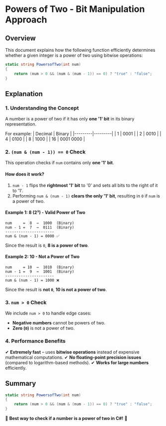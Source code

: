 # Powers of Two - Bit Manipulation Approach

## Overview
This document explains how the following function efficiently determines whether a given integer is a power of two using bitwise operations:

```csharp
static string PowersofTwo(int num)
{
    return (num > 0 && (num & (num - 1)) == 0) ? "true" : "false";
}
```

## Explanation

### **1. Understanding the Concept**
A number is a power of two if it has only **one '1' bit** in its binary representation.

For example:
| Decimal | Binary  |
|---------|---------|
| 1       | 0001    |
| 2       | 0010    |
| 4       | 0100    |
| 8       | 1000    |
| 16      | 0001 0000 |

### **2. `(num & (num - 1)) == 0` Check**
This operation checks if `num` contains only **one '1' bit**.

#### **How does it work?**
1. `num - 1` flips the **rightmost '1' bit** to '0' and sets all bits to the right of it to '1'.
2. Performing `num & (num - 1)` **clears the only '1' bit**, resulting in `0` if `num` is a power of two.

#### **Example 1: 8 (2³) - Valid Power of Two**
```
num     =  8  →  1000  (Binary)
num - 1 =  7  →  0111  (Binary)
----------------------
num & (num - 1) = 0000 ✅
```
Since the result is `0`, **8 is a power of two**.

#### **Example 2: 10 - Not a Power of Two**
```
num     = 10  →  1010  (Binary)
num - 1 =  9  →  1001  (Binary)
----------------------
num & (num - 1) = 1000 ❌
```
Since the result is **not `0`**, **10 is not a power of two**.

### **3. `num > 0` Check**
We include `num > 0` to handle edge cases:
- **Negative numbers** cannot be powers of two.
- **Zero (`0`)** is not a power of two.

### **4. Performance Benefits**
✔ **Extremely fast** – uses **bitwise operations** instead of expensive mathematical computations.
✔ **No floating-point precision issues** (compared to logarithm-based methods).
✔ **Works for large numbers** efficiently.

## **Summary**
```csharp
static string PowersofTwo(int num)
{
    return (num > 0 && (num & (num - 1)) == 0) ? "true" : "false";
}
```
🔹 **Best way to check if a number is a power of two in C#!** 🚀

